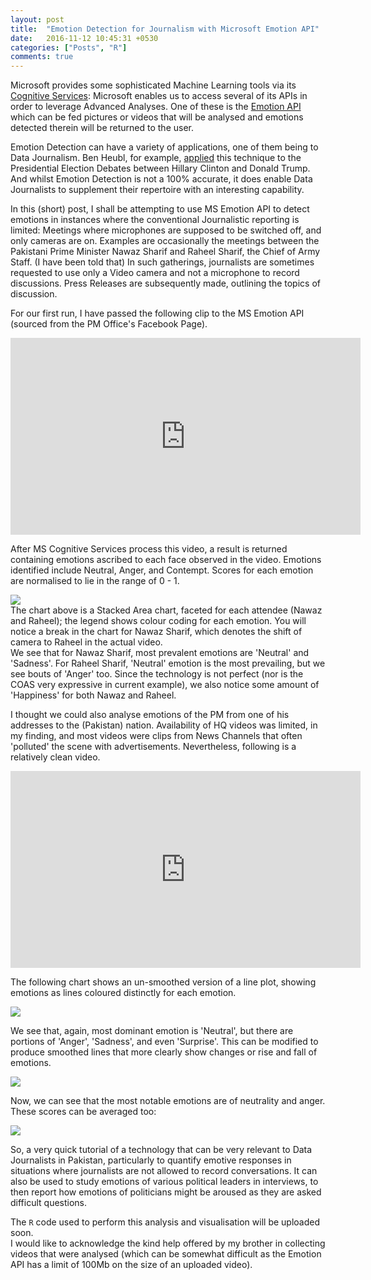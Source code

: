 ```yaml
---
layout: post
title:  "Emotion Detection for Journalism with Microsoft Emotion API"
date:   2016-11-12 10:45:31 +0530
categories: ["Posts", "R"]
comments: true
---
```



Microsoft provides some sophisticated Machine Learning tools via its <a href="https://www.microsoft.com/cognitive-services">Cognitive Services</a>: Microsoft enables us to access several of its APIs in order to leverage Advanced Analyses. One of these is the <a href="https://www.microsoft.com/cognitive-services/en-us/emotion-api">Emotion API</a> which can be fed pictures or videos that will be analysed and emotions detected therein will be returned to the user.   

Emotion Detection can have a variety of applications, one of them being to Data Journalism. Ben Heubl, for example, <a href="https://benheubl.github.io/data%20analysis/fr/">applied</a> this technique to the Presidential Election Debates between Hillary Clinton and Donald Trump. And whilst Emotion Detection is not a 100% accurate, it does enable Data Journalists to supplement their repertoire with an interesting capability.  

In this (short) post, I shall be attempting to use MS Emotion API to detect emotions in instances where the conventional Journalistic reporting is limited: Meetings where microphones are supposed to be switched off, and only cameras are on. Examples are occasionally the meetings between the Pakistani Prime Minister Nawaz Sharif and Raheel Sharif, the Chief of Army Staff. (I have been told that) In such gatherings, journalists are sometimes requested to use only a Video camera and not a microphone to record discussions. Press Releases are subsequently made, outlining the topics of discussion.  

For our first run, I have passed the following clip to the MS Emotion API (sourced from the PM Office's Facebook Page).  

<iframe width="560" height="315" src="https://www.youtube.com/embed/vwqMIMInmgw" frameborder="0" allowfullscreen></iframe>

After MS Cognitive Services process this video, a result is returned containing emotions ascribed to each face observed in the video. Emotions identified include Neutral, Anger, and Contempt. Scores for each emotion are normalised to lie in the range of 0 - 1.  

<a href="{{ site.baseurl }}/assets/img/nawaz_raheel_meeting_g1.png" target="_blank"><img src="{{ site.baseurl }}/assets/img/nawaz_raheel_meeting_g1.png"></a>    
The chart above is a Stacked Area chart, faceted for each attendee (Nawaz and Raheel); the legend shows colour coding for each emotion. You will notice a break in the chart for Nawaz Sharif, which denotes the shift of camera to Raheel in the actual video.  
We see that for Nawaz Sharif, most prevalent emotions are 'Neutral' and 'Sadness'. For Raheel Sharif, 'Neutral' emotion is the most prevailing, but we see bouts of 'Anger' too. Since the technology is not perfect (nor is the COAS very expressive in current example), we also notice some amount of 'Happiness' for both Nawaz and Raheel.   

I thought we could also analyse emotions of the PM from one of his addresses to the (Pakistan) nation. Availability of HQ videos was limited, in my finding, and most videos were clips from News Channels that often 'polluted' the scene with advertisements. Nevertheless, following is a relatively clean video.  

<iframe width="560" height="315" src="https://www.youtube.com/embed/zOY1y-KKlb0" frameborder="0" allowfullscreen></iframe>  

The following chart shows an un-smoothed version of a line plot, showing emotions as lines coloured distinctly for each emotion.  

<a href="{{ site.baseurl }}/assets/img/nawaz_19Aug2013_g1.png" target="_blank"><img src="{{ site.baseurl }}/assets/img/nawaz_19Aug2013_g1.png"></a>   

We see that, again, most dominant emotion is 'Neutral', but there are portions of 'Anger', 'Sadness', and even 'Surprise'. This can be modified to produce smoothed lines that more clearly show changes or rise and fall of emotions.  

<a href="{{ site.baseurl }}/assets/img/nawaz_19Aug2013_g2.png" target="_blank"><img src="{{ site.baseurl }}/assets/img/nawaz_19Aug2013_g2.png"></a>   

Now, we can see that the most notable emotions are of neutrality and anger. These scores can be averaged too:  

<a href="{{ site.baseurl }}/assets/img/nawaz_19Aug2013_g3.png" target="_blank"><img src="{{ site.baseurl }}/assets/img/nawaz_19Aug2013_g3.png"></a>   


So, a very quick tutorial of a technology that can be very relevant to Data Journalists in Pakistan, particularly to quantify emotive responses in situations where journalists are not allowed to record conversations. It can also be used to study emotions of various political leaders in interviews, to then report how emotions of politicians might be aroused as they are asked difficult questions.  


The `R` code used to perform this analysis and visualisation will be uploaded soon.  
I would like to acknowledge the kind help offered by my brother in collecting videos that were analysed (which can be somewhat difficult as the Emotion API has a limit of 100Mb on the size of an uploaded video).
